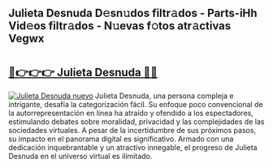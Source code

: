 ## Julieta Desnuda D𝚎sn𝚞dos filtr𝚊dos - Parts-iHh Vid𝚎os filtr𝚊dos - N𝚞evas f𝚘tos atr𝚊ctivas Vegwx

# <h2><a href="http://mbcs3f7.tromn.icu/?c=Julieta+Desnuda">🔗👉👉👉 Julieta Desnuda 🔗🔗</a></h2>

[![Julieta Desnuda nuevo](https://i.imgur.com/pEAQMta.gif)](http://mbcs3f7.tromn.icu/?c=Julieta+Desnuda)
Julieta Desnuda, una persona compleja e intrigante, desafía la categorización fácil. Su enfoque poco convencional de la autorrepresentación en línea ha atraído y ofendido a los espectadores, estimulando debates sobre moralidad, privacidad y las complejidades de las sociedades virtuales. A pesar de la incertidumbre de sus próximos pasos, su impacto en el panorama digital es significativo. Armado con una dedicación inquebrantable y un atractivo innegable, el progreso de Julieta Desnuda en el universo virtual es ilimitado.
